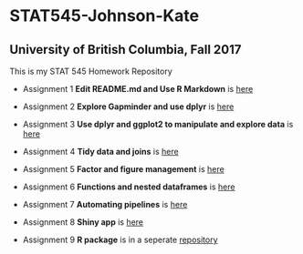 # STAT545-Johnson-Kate
## University of British Columbia, Fall 2017

This is my STAT 545 Homework Repository

- Assignment 1 **Edit README.md and Use R Markdown** is [here](https://github.com/KateJohnson/STAT545-hw-Johnson-Kate/tree/master/hw01_GitHub_test_drive)

- Assignment 2 **Explore Gapminder and use dplyr** is [here](https://github.com/KateJohnson/STAT545-hw-Johnson-Kate/blob/master/hw02-Dplyr/Gapminder_exploration.md)

- Assignment 3 **Use dplyr and ggplot2 to manipulate and explore data** is [here](https://github.com/KateJohnson/STAT545-hw-Johnson-Kate/blob/master/hw03-Dplyr_ggplot/Gapminder_exploration_cont.md)

- Assignment 4 **Tidy data and joins** is [here](https://github.com/KateJohnson/STAT545-hw-Johnson-Kate/blob/master/hw04-Merges_joins/Gapminder_merges_joins.md)

- Assignment 5 **Factor and figure management** is [here](https://github.com/KateJohnson/STAT545-hw-Johnson-Kate/blob/master/hw05-Factors/Factor_figure_management.md)

- Assignment 6 **Functions and nested dataframes** is [here](https://github.com/KateJohnson/STAT545-hw-Johnson-Kate/blob/master/hw06-Functions_lists/Functions_lists.md)

- Assignment 7 **Automating pipelines** is [here](https://github.com/KateJohnson/STAT545-hw-Johnson-Kate/tree/master/hw07-Automating_Pipelines)

- Assignment 8 **Shiny app** is [here](https://github.com/KateJohnson/STAT545-hw-Johnson-Kate/tree/master/hw08_Shiny_app)

- Assignment 9 **R package** is in a seperate [repository](https://github.com/KateJohnson/powers)
